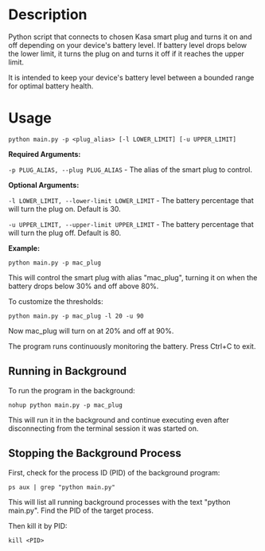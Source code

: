 # Description

Python script that connects to chosen Kasa smart plug and turns it on and off depending on your device's battery level. If battery level drops below the lower limit, it turns the plug on and turns it off if it reaches the upper limit. 

It is intended to keep your device's battery level between a bounded range for optimal battery health.

# Usage

```
python main.py -p <plug_alias> [-l LOWER_LIMIT] [-u UPPER_LIMIT]
```

**Required Arguments:**

`-p PLUG_ALIAS, --plug PLUG_ALIAS` - The alias of the smart plug to control.

**Optional Arguments:** 

`-l LOWER_LIMIT, --lower-limit LOWER_LIMIT` - The battery percentage that will turn the plug on. Default is 30.

`-u UPPER_LIMIT, --upper-limit UPPER_LIMIT` - The battery percentage that will turn the plug off. Default is 80.


**Example:**

```
python main.py -p mac_plug
```

This will control the smart plug with alias "mac_plug", turning it on when the battery drops below 30% and off above 80%.


To customize the thresholds:

```
python main.py -p mac_plug -l 20 -u 90 
```

Now mac_plug will turn on at 20% and off at 90%.

The program runs continuously monitoring the battery. Press Ctrl+C to exit.

## Running in Background

To run the program in the background:

```
nohup python main.py -p mac_plug
```

This will run it in the background and continue executing even after disconnecting from the terminal session it was started on.

## Stopping the Background Process

First, check for the process ID (PID) of the background program:

```
ps aux | grep "python main.py"
```

This will list all running background processes with the text "python main.py". Find the PID of the target process.

Then kill it by PID:

```
kill <PID>
```